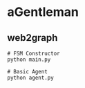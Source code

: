 # aGentleman

## web2graph
```shell
# FSM Constructor
python main.py

# Basic Agent
python agent.py
```